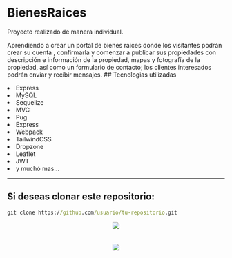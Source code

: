 # BienesRaices
Proyecto realizado de manera individual.
<p>Aprendiendo a crear un portal de bienes raices donde los visitantes podrán crear su cuenta , confirmarla y comenzar a publicar sus propiedades con descripción e información de la propiedad, mapas y fotografía de la propiedad, así como un formulario de contacto; los clientes interesados podrán enviar y recibir mensajes.
  ## Tecnologias utilizadas
  <li>Express</li>
  <li>MySQL</li>
  <li>Sequelize</li>
  <li>MVC</li>
  <li>Pug</li>
  <li>Express</li>
  <li>Webpack</li>
  <li>TailwindCSS</li>
  <li>Dropzone</li>
  <li>Leaflet</li>  
  <li>JWT</li>
  <li>y muchó mas...</li>
</ul>
<hr>

## Si deseas clonar este repositorio:
  
   ```cmd
  git clone https://github.com/usuario/tu-repositorio.git
```
<p align="center">
    <img src="https://skillicons.dev/icons?i=pug,tailwind,mysql,express,nodejs"/>
  <br>
<br>

  <br>
  <img src="https://img.shields.io/badge/STATUS-En proceso-yellow"/>
 
</p>
